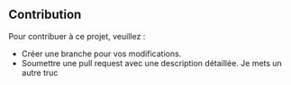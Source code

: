 ## Contribution
Pour contribuer à ce projet, veuillez :
- Créer une branche pour vos modifications.
- Soumettre une pull request avec une description détaillée.
Je mets un autre truc
